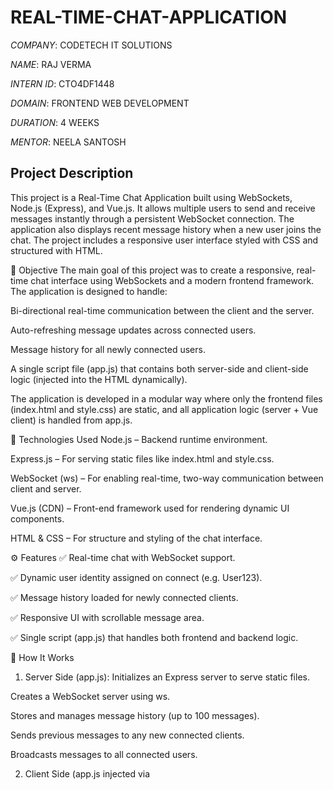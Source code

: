 # REAL-TIME-CHAT-APPLICATION

*COMPANY*: CODETECH IT SOLUTIONS

*NAME*: RAJ VERMA

*INTERN ID*: CTO4DF1448

*DOMAIN*: FRONTEND WEB DEVELOPMENT

*DURATION*: 4 WEEKS

*MENTOR*: NEELA SANTOSH

## Project Description
This project is a Real-Time Chat Application built using WebSockets, Node.js (Express), and Vue.js. It allows multiple users to send and receive messages instantly through a persistent WebSocket connection. The application also displays recent message history when a new user joins the chat. The project includes a responsive user interface styled with CSS and structured with HTML.

🎯 Objective
The main goal of this project was to create a responsive, real-time chat interface using WebSockets and a modern frontend framework. The application is designed to handle:

Bi-directional real-time communication between the client and the server.

Auto-refreshing message updates across connected users.

Message history for all newly connected users.

A single script file (app.js) that contains both server-side and client-side logic (injected into the HTML dynamically).

The application is developed in a modular way where only the frontend files (index.html and style.css) are static, and all application logic (server + Vue client) is handled from app.js.

🔧 Technologies Used
Node.js – Backend runtime environment.

Express.js – For serving static files like index.html and style.css.

WebSocket (ws) – For enabling real-time, two-way communication between client and server.

Vue.js (CDN) – Front-end framework used for rendering dynamic UI components.

HTML & CSS – For structure and styling of the chat interface.

⚙️ Features
✅ Real-time chat with WebSocket support.

✅ Dynamic user identity assigned on connect (e.g. User123).

✅ Message history loaded for newly connected clients.

✅ Responsive UI with scrollable message area.

✅ Single script (app.js) that handles both frontend and backend logic.

🚀 How It Works
1. Server Side (app.js):
Initializes an Express server to serve static files.

Creates a WebSocket server using ws.

Stores and manages message history (up to 100 messages).

Sends previous messages to any new connected clients.

Broadcasts messages to all connected users.

2. Client Side (app.js injected via <script src="/app.js">):
Vue.js is mounted to the DOM element #app.

On mount, it connects to the WebSocket server.

Messages are displayed in real-time using Vue’s reactivity.

Messages sent by the user are serialized and sent to the server.

New messages from other users are pushed to the chat box immediately.

📌 Use Cases
🔁 Group Chat Platform

🧪 WebSocket Learning/Testing App

📚 Classroom Collaborative Chat

📡 Real-time Notification Systems

📈 Future Improvements
Add login or nickname input.

Save chat history in a database (e.g., MongoDB or SQLite).

Add emojis or file-sharing support.

Add chatroom support with unique room IDs.

#output

![Image](https://github.com/user-attachments/assets/33ca1128-647c-42ae-b7f9-c941f997a136)



